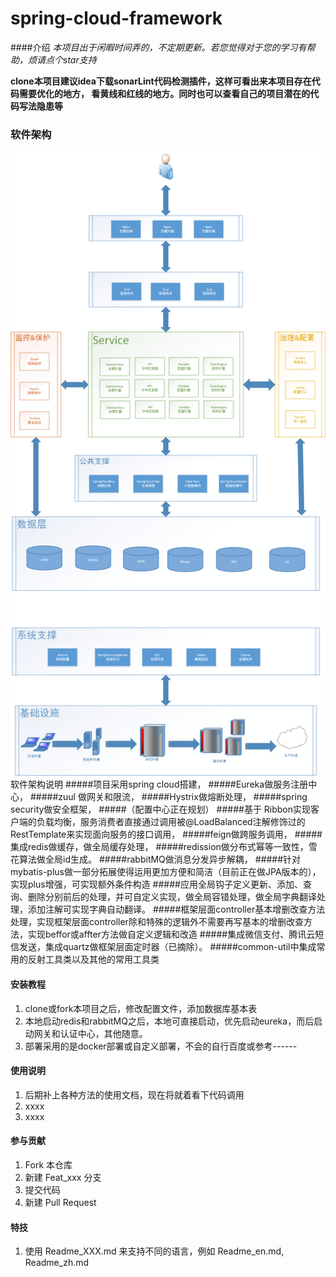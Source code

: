 # spring-cloud-framework

####介绍
*本项目出于闲暇时间弄的，不定期更新。若您觉得对于您的学习有帮助，烦请点个star支持*

**clone本项目建议idea下载sonarLint代码检测插件，这样可看出来本项目存在代码需要优化的地方，
看黄线和红线的地方。同时也可以查看自己的项目潜在的代码写法隐患等**


### 软件架构
![image](https://github.com/markyangchangliang/framework/blob/main/spring-cloud-framework/pojo/src/main/java/com/markyang/framework/pojo/img/20200404230333236.png)
软件架构说明
#####项目采用spring cloud搭建， 
#####Eureka做服务注册中心，
#####zuul 做网关和限流，
#####Hystrix做熔断处理，
#####spring security做安全框架，
#####（配置中心正在规划）
#####基于 Ribbon实现客户端的负载均衡，服务消费者直接通过调用被@LoadBalanced注解修饰过的RestTemplate来实现面向服务的接口调用，
#####feign做跨服务调用，
#####集成redis做缓存，做全局缓存处理，
#####redission做分布式幂等一致性，雪花算法做全局id生成。
#####rabbitMQ做消息分发异步解耦，
#####针对mybatis-plus做一部分拓展使得运用更加方便和简洁（目前正在做JPA版本的），实现plus增强，可实现额外条件构造
#####应用全局钩子定义更新、添加、查询、删除分别前后的处理，并可自定义实现，做全局容错处理，做全局字典翻译处理，添加注解可实现字典自动翻译。
#####框架层面controller基本增删改查方法处理，实现框架层面controller除和特殊的逻辑外不需要再写基本的增删改查方法，实现beffor或affter方法做自定义逻辑和改造
#####集成微信支付、腾讯云短信发送，集成quartz做框架层面定时器（已摘除）。
#####common-util中集成常用的反射工具类以及其他的常用工具类

#### 安装教程

1.  clone或fork本项目之后，修改配置文件，添加数据库基本表
2.  本地启动redis和rabbitMQ之后，本地可直接启动，优先启动eureka，而后启动网关和认证中心，其他随意。
3.  部署采用的是docker部署或自定义部署，不会的自行百度或参考------

#### 使用说明

1.  后期补上各种方法的使用文档，现在将就着看下代码调用
2.  xxxx
3.  xxxx

#### 参与贡献

1.  Fork 本仓库
2.  新建 Feat_xxx 分支
3.  提交代码
4.  新建 Pull Request


#### 特技

1.  使用 Readme\_XXX.md 来支持不同的语言，例如 Readme\_en.md, Readme\_zh.md
